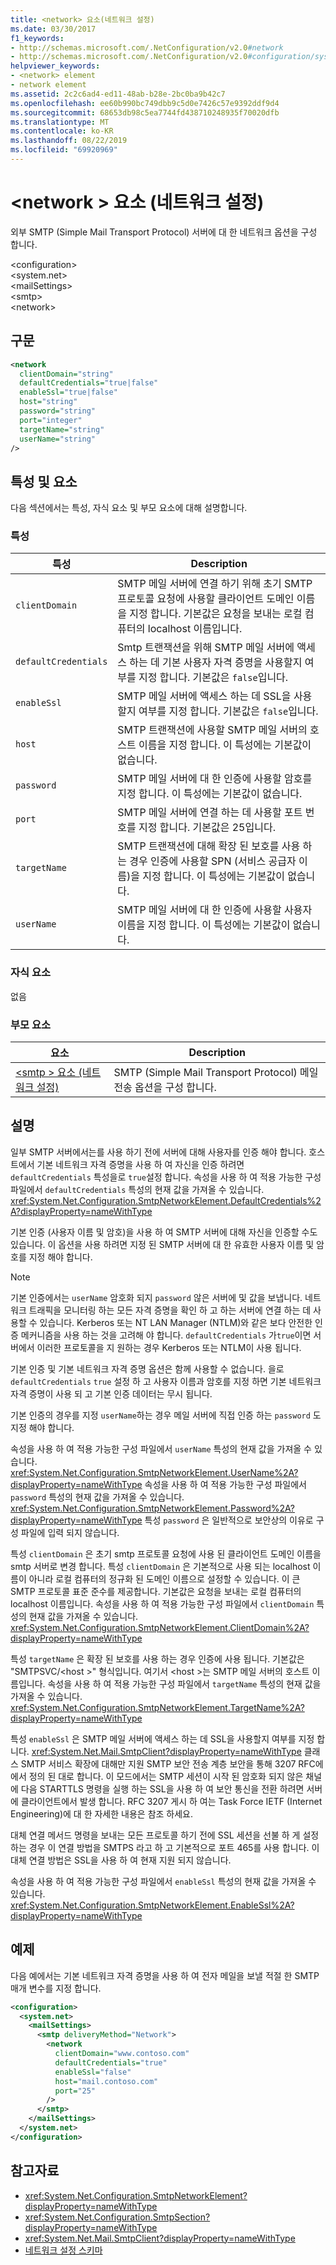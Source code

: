```yaml
---
title: <network> 요소(네트워크 설정)
ms.date: 03/30/2017
f1_keywords:
- http://schemas.microsoft.com/.NetConfiguration/v2.0#network
- http://schemas.microsoft.com/.NetConfiguration/v2.0#configuration/system.net/mailSettings/smtp/network
helpviewer_keywords:
- <network> element
- network element
ms.assetid: 2c2c6ad4-ed11-48ab-b28e-2bc0ba9b42c7
ms.openlocfilehash: ee60b990bc749dbb9c5d0e7426c57e9392ddf9d4
ms.sourcegitcommit: 68653db98c5ea7744fd438710248935f70020dfb
ms.translationtype: MT
ms.contentlocale: ko-KR
ms.lasthandoff: 08/22/2019
ms.locfileid: "69920969"
---
```

# <a name="network-element-network-settings"></a>\<network > 요소 (네트워크 설정)
외부 SMTP (Simple Mail Transport Protocol) 서버에 대 한 네트워크 옵션을 구성 합니다.  
  
 \<configuration>  
\<system.net>  
\<mailSettings>  
\<smtp>  
\<network>  
  
## <a name="syntax"></a>구문  
  
```xml  
<network  
  clientDomain="string"   
  defaultCredentials="true|false"  
  enableSsl="true|false"  
  host="string"   
  password="string"  
  port="integer"   
  targetName="string"  
  userName="string"  
/>  
```  
  
## <a name="attributes-and-elements"></a>특성 및 요소  
 다음 섹션에서는 특성, 자식 요소 및 부모 요소에 대해 설명합니다.  
  
### <a name="attributes"></a>특성  
  
|특성|Description|  
|---------------|-----------------|  
|`clientDomain`|SMTP 메일 서버에 연결 하기 위해 초기 SMTP 프로토콜 요청에 사용할 클라이언트 도메인 이름을 지정 합니다. 기본값은 요청을 보내는 로컬 컴퓨터의 localhost 이름입니다.|  
|`defaultCredentials`|Smtp 트랜잭션을 위해 SMTP 메일 서버에 액세스 하는 데 기본 사용자 자격 증명을 사용할지 여부를 지정 합니다. 기본값은 `false`입니다.|  
|`enableSsl`|SMTP 메일 서버에 액세스 하는 데 SSL을 사용할지 여부를 지정 합니다. 기본값은 `false`입니다.|  
|`host`|SMTP 트랜잭션에 사용할 SMTP 메일 서버의 호스트 이름을 지정 합니다. 이 특성에는 기본값이 없습니다.|  
|`password`|SMTP 메일 서버에 대 한 인증에 사용할 암호를 지정 합니다. 이 특성에는 기본값이 없습니다.|  
|`port`|SMTP 메일 서버에 연결 하는 데 사용할 포트 번호를 지정 합니다. 기본값은 25입니다.|  
|`targetName`|SMTP 트랜잭션에 대해 확장 된 보호를 사용 하는 경우 인증에 사용할 SPN (서비스 공급자 이름)을 지정 합니다. 이 특성에는 기본값이 없습니다.|  
|`userName`|SMTP 메일 서버에 대 한 인증에 사용할 사용자 이름을 지정 합니다. 이 특성에는 기본값이 없습니다.|  
  
### <a name="child-elements"></a>자식 요소  
 없음  
  
### <a name="parent-elements"></a>부모 요소  
  
|요소|Description|  
|-------------|-----------------|  
|[\<smtp > 요소 (네트워크 설정)](smtp-element-network-settings.md)|SMTP (Simple Mail Transport Protocol) 메일 전송 옵션을 구성 합니다.|  
  
## <a name="remarks"></a>설명  
 일부 SMTP 서버에서는를 사용 하기 전에 서버에 대해 사용자를 인증 해야 합니다. 호스트에서 기본 네트워크 자격 증명을 사용 하 여 자신을 인증 하려면 `defaultCredentials` 특성을로 `true`설정 합니다. 속성을 사용 하 여 적용 가능한 구성 파일에서 `defaultCredentials` 특성의 현재 값을 가져올 수 있습니다. <xref:System.Net.Configuration.SmtpNetworkElement.DefaultCredentials%2A?displayProperty=nameWithType>  
  
 기본 인증 (사용자 이름 및 암호)을 사용 하 여 SMTP 서버에 대해 자신을 인증할 수도 있습니다. 이 옵션을 사용 하려면 지정 된 SMTP 서버에 대 한 유효한 사용자 이름 및 암호를 지정 해야 합니다.  
  
> [!NOTE]
> 기본 인증에서는 `userName` 암호화 되지 `password` 않은 서버에 및 값을 보냅니다. 네트워크 트래픽을 모니터링 하는 모든 자격 증명을 확인 하 고 하는 서버에 연결 하는 데 사용할 수 있습니다. Kerberos 또는 NT LAN Manager (NTLM)와 같은 보다 안전한 인증 메커니즘을 사용 하는 것을 고려해 야 합니다. `defaultCredentials` 가`true`이면 서버에서 이러한 프로토콜을 지 원하는 경우 Kerberos 또는 NTLM이 사용 됩니다.  
  
 기본 인증 및 기본 네트워크 자격 증명 옵션은 함께 사용할 수 없습니다. 을로 `defaultCredentials` `true` 설정 하 고 사용자 이름과 암호를 지정 하면 기본 네트워크 자격 증명이 사용 되 고 기본 인증 데이터는 무시 됩니다.  
  
 기본 인증의 경우를 지정 `userName`하는 경우 메일 서버에 직접 인증 하는 `password` 도 지정 해야 합니다.  
  
 속성을 사용 하 여 적용 가능한 구성 파일에서 `userName` 특성의 현재 값을 가져올 수 있습니다. <xref:System.Net.Configuration.SmtpNetworkElement.UserName%2A?displayProperty=nameWithType> 속성을 사용 하 여 적용 가능한 구성 파일에서 `password` 특성의 현재 값을 가져올 수 있습니다. <xref:System.Net.Configuration.SmtpNetworkElement.Password%2A?displayProperty=nameWithType> 특성 `password` 은 일반적으로 보안상의 이유로 구성 파일에 입력 되지 않습니다.  
  
 특성 `clientDomain` 은 초기 smtp 프로토콜 요청에 사용 된 클라이언트 도메인 이름을 smtp 서버로 변경 합니다. 특성 `clientDomain` 은 기본적으로 사용 되는 localhost 이름이 아니라 로컬 컴퓨터의 정규화 된 도메인 이름으로 설정할 수 있습니다. 이 큰 SMTP 프로토콜 표준 준수를 제공합니다. 기본값은 요청을 보내는 로컬 컴퓨터의 localhost 이름입니다. 속성을 사용 하 여 적용 가능한 구성 파일에서 `clientDomain` 특성의 현재 값을 가져올 수 있습니다. <xref:System.Net.Configuration.SmtpNetworkElement.ClientDomain%2A?displayProperty=nameWithType>  
  
 특성 `targetName` 은 확장 된 보호를 사용 하는 경우 인증에 사용 됩니다. 기본값은 "SMTPSVC/\<host >" 형식입니다. 여기서 \<host >는 SMTP 메일 서버의 호스트 이름입니다. 속성을 사용 하 여 적용 가능한 구성 파일에서 `targetName` 특성의 현재 값을 가져올 수 있습니다. <xref:System.Net.Configuration.SmtpNetworkElement.TargetName%2A?displayProperty=nameWithType>  
  
 특성 `enableSsl` 은 SMTP 메일 서버에 액세스 하는 데 SSL을 사용할지 여부를 지정 합니다. <xref:System.Net.Mail.SmtpClient?displayProperty=nameWithType> 클래스 SMTP 서비스 확장에 대해만 지원 SMTP 보안 전송 계층 보안을 통해 3207 RFC에에서 정의 된 대로 합니다. 이 모드에서는 SMTP 세션이 시작 된 암호화 되지 않은 채널에 다음 STARTTLS 명령을 실행 하는 SSL을 사용 하 여 보안 통신을 전환 하려면 서버에 클라이언트에서 발생 합니다. RFC 3207 게시 하 여는 Task Force IETF (Internet Engineering)에 대 한 자세한 내용은 참조 하세요.  
  
 대체 연결 메서드 명령을 보내는 모든 프로토콜 하기 전에 SSL 세션을 선불 하 게 설정 하는 경우 이 연결 방법을 SMTPS 라고 하 고 기본적으로 포트 465를 사용 합니다. 이 대체 연결 방법은 SSL을 사용 하 여 현재 지원 되지 않습니다.  
  
 속성을 사용 하 여 적용 가능한 구성 파일에서 `enableSsl` 특성의 현재 값을 가져올 수 있습니다. <xref:System.Net.Configuration.SmtpNetworkElement.EnableSsl%2A?displayProperty=nameWithType>  
  
## <a name="example"></a>예제  
 다음 예에서는 기본 네트워크 자격 증명을 사용 하 여 전자 메일을 보낼 적절 한 SMTP 매개 변수를 지정 합니다.  
  
```xml  
<configuration>  
  <system.net>  
    <mailSettings>  
      <smtp deliveryMethod="Network">  
        <network  
          clientDomain="www.contoso.com"  
          defaultCredentials="true"  
          enableSsl="false"  
          host="mail.contoso.com"  
          port="25"  
        />  
      </smtp>  
    </mailSettings>  
  </system.net>  
</configuration>  
```  
  
## <a name="see-also"></a>참고자료

- <xref:System.Net.Configuration.SmtpNetworkElement?displayProperty=nameWithType>
- <xref:System.Net.Configuration.SmtpSection?displayProperty=nameWithType>
- <xref:System.Net.Mail.SmtpClient?displayProperty=nameWithType>
- [네트워크 설정 스키마](index.md)
